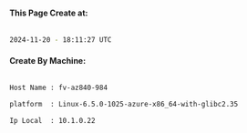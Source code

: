 
   
#### This Page Create at:

```bash

2024-11-20 - 18:11:27 UTC

```

#### Create By Machine:

```bash

Host Name : fv-az840-984

platform  : Linux-6.5.0-1025-azure-x86_64-with-glibc2.35

Ip Local  : 10.1.0.22

```

